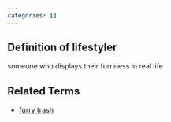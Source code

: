 ```yaml
---
categories: []
---
```


## Definition of lifestyler

someone who displays their furriness in real life

## Related Terms

- [furry trash](./furry%20trash)
